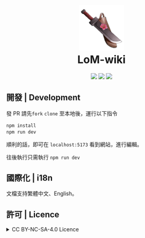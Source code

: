 <h1 align="center">
    <img width="120" height="120" src="docs/public/images/index/logo.png" alt=""><br>
    LoM-wiki
</h1>

<p align="center">
    <a href="https://github.com/Mr-Smilin/LoM-wiki"><img src="https://img.shields.io/badge/npm-18.18.1-blue?style=flat-square"></a>  
    <a href="https://github.com/Mr-Smilin/LoM-wiki/blob/main/License"><img src="https://img.shields.io/badge/license-CC_BY_NC_SA_4.0-green?style=flat-square"></a>  
    <a href="https://github.com/Mr-Smilin/LoM-wiki"><img src="https://img.shields.io/github/stars/Mr-Smilin/LoM-wiki?style=flat-square"></a>
</p>

## 開發 | Development

發 PR 請先`fork`
`clone` 至本地後，運行以下指令

```sh
npm install
npm run dev
```

順利的話，即可在 `localhost:5173` 看到網站，進行編輯。

往後執行只需執行 `npm run dev`

## 國際化 | i18n

文檔支持繁體中文、English。

## 許可 | Licence

<details>
<summary>CC BY-NC-SA-4.0 Licence</summary>

[![FOSSA Status](https://app.fossa.com/api/projects/git%2Bgithub.com%2FMr-Smilin%2FLoM-wiki.svg?type=large&issueType=license)](https://app.fossa.com/projects/git%2Bgithub.com%2FMr-Smilin%2FLoM-wiki?ref=badge_large&issueType=license)

</details>
